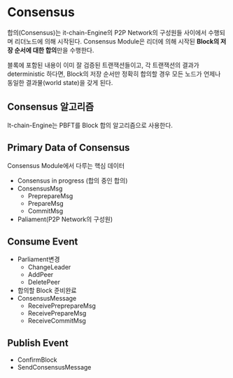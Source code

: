 # Consensus

합의(Consensus)는 it-chain-Engine의 P2P Network의 구성원들 사이에서 수행되며 리더노드에 의해 시작된다. Consensus Module은 리더에 의해 시작된 **Block의 저장 순서에 대한 합의**만을 수행한다.

블록에 포함된 내용이 이미 잘 검증된 트랜잭션들이고, 각 트랜잭션의 결과가 deterministic 하다면, Block의 저장 순서만 정확히 합의할 경우 모든 노드가 언제나 동일한 결과물(world state)을 갖게 된다.



## Consensus 알고리즘

It-chain-Engine는 PBFT를 Block 합의 알고리즘으로 사용한다.



## Primary Data of Consensus

Consensus Module에서 다루는 핵심 데이터

- Consensus in progress (합의 중인 합의)
- ConsensusMsg
  - PreprepareMsg
  - PrepareMsg
  - CommitMsg
- Paliament(P2P Network의 구성원)



## Consume Event

- Parliament변경
  - ChangeLeader 
  -  AddPeer
  -  DeletePeer
- 합의할 Block 준비완료
- ConsensusMessage
  - ReceivePreprepareMsg 
  - ReceivePrepareMsg 
  - ReceiveCommitMsg 



## Publish Event

- ConfirmBlock
- SendConsensusMessage